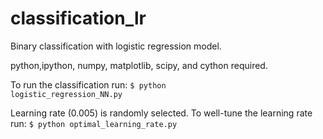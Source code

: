 classification_lr
========= 
Binary classification with logistic regression model.

python,ipython, numpy, matplotlib, scipy, and cython required.

To run the classification run:
<code>$ python logistic_regression_NN.py</code>


Learning rate (0.005) is randomly selected. To well-tune the learning rate run:
<code>$ python optimal_learning_rate.py</code>
